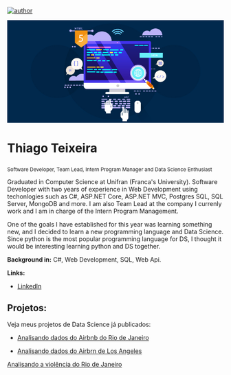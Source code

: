 [![author](https://img.shields.io/badge/author-teixeiragthiago-blue.svg)](https://www.linkedin.com/in/teixeiragthiago/)

<p align="center">
  <img src="banner.jpg" >
</p>

# Thiago Teixeira
<sub>Software Developer, Team Lead, Intern Program Manager and Data Science Enthusiast</sub>

Graduated in Computer Science at Unifran (Franca's University). Software Developer with two years of experience in Web Development using techonlogies such as C#, ASP.NET Core, ASP.NET MVC, Postgres SQL, SQL Server, MongoDB and more. I am also Team Lead at the company I currenly work and I am in charge of the Intern Program Management.

One of the goals I have established for this year was learning something new, and I decided to learn a new programming language and Data Science. Since python is the most popular programming language for DS, I thought it would be interesting learning python and DS together. 

**Background in:** C#, Web Development, SQL, Web Api.

**Links:**
* [LinkedIn](https://www.linkedin.com/in/teixeiragthiago/)

## Projetos:
Veja meus projetos de Data Science já publicados:

* [Analisando dados do Airbnb do Rio de Janeiro]()

* [Analisando dados do Airbrn de Los Angeles](https://github.com/teixeiragthiago/portfolio/blob/main/Analisando_os_Dados_do_Airbnb_(Los_Angeles).ipynb)

[Analisando a violência do Rio de Janeiro](https://github.com/teixeiragthiago/portfolio/blob/main/Analisando_a_Viol%C3%AAncia_no_Rio_de_Janeiro.ipynb)






